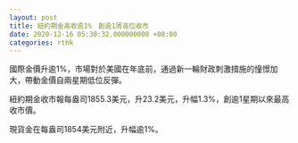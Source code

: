 ```yaml
---
layout: post
title: 紐約期金高收逾1%　創逾1周高位收市
date: 2020-12-16 05:30:32.000000000 +08:00
categories: rthk
---
```


國際金價升逾1%，市場對於美國在年底前，通過新一輪財政刺激措施的憧憬加大，帶動金價自兩星期低位反彈。

紐約期金收市報每盎司1855.3美元，升23.2美元，升幅1.3%，創逾1星期以來最高收市價。

現貨金在每盎司1854美元附近，升幅逾1%。
